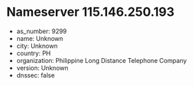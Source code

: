# Nameserver 115.146.250.193

* as_number: 9299
* name: Unknown
* city: Unknown
* country: PH
* organization: Philippine Long Distance Telephone Company
* version: Unknown
* dnssec: false
